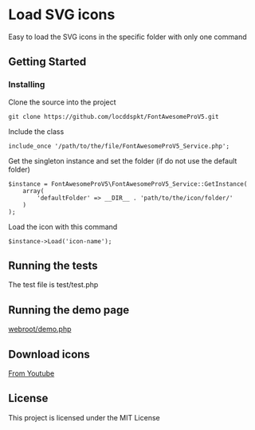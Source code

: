 # Load SVG icons

Easy to load the SVG icons in the specific folder with only one command

## Getting Started

### Installing

Clone the source into the project

```
git clone https://github.com/locddspkt/FontAwesomeProV5.git
```

Include the class

```
include_once '/path/to/the/file/FontAwesomeProV5_Service.php';
```

Get the singleton instance and set the folder (if do not use the default folder)

```
$instance = FontAwesomeProV5\FontAwesomeProV5_Service::GetInstance(
    array(
        'defaultFolder' => __DIR__ . 'path/to/the/icon/folder/'
    )
);
```

Load the icon with this command

```
$instance->Load('icon-name');
```

## Running the tests

The test file is test/test.php

## Running the demo page

[webroot/demo.php](https://fontawesomeprov5.hptsoft.com/demo.php)

## Download icons

[From Youtube](https://youtu.be/MYsSlWRFpG8)


## License

This project is licensed under the MIT License
